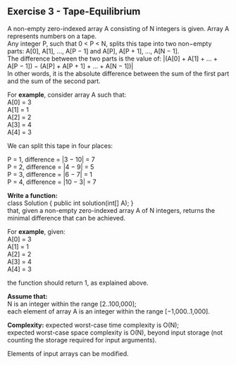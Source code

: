 Exercise 3 - Tape-Equilibrium
-------------------------

A non-empty zero-indexed array A consisting of N integers is given. Array A represents numbers on a tape.  
Any integer P, such that 0 < P < N, splits this tape into two non−empty parts: A[0], A[1], ..., A[P − 1] and A[P], A[P + 1], ..., A[N − 1].  
The difference between the two parts is the value of: |(A[0] + A[1] + ... + A[P − 1]) − (A[P] + A[P + 1] + ... + A[N − 1])|  
In other words, it is the absolute difference between the sum of the first part and the sum of the second part.  

For **example**, consider array A such that:  
  A[0] = 3  
  A[1] = 1  
  A[2] = 2  
  A[3] = 4  
  A[4] = 3  

We can split this tape in four places:  

P = 1, difference = |3 − 10| = 7  
P = 2, difference = |4 − 9| = 5  
P = 3, difference = |6 − 7| = 1  
P = 4, difference = |10 − 3| = 7  

**Write a function:**  
    class Solution { public int solution(int[] A); }   
that, given a non-empty zero-indexed array A of N integers, returns the minimal difference that can be achieved.  

For **example**, given:  
  A[0] = 3  
  A[1] = 1  
  A[2] = 2  
  A[3] = 4  
  A[4] = 3  

the function should return 1, as explained above.  

**Assume that:**  
N is an integer within the range [2..100,000];  
each element of array A is an integer within the range [−1,000..1,000].  

**Complexity:**
expected worst-case time complexity is O(N);  
expected worst-case space complexity is O(N), beyond input storage (not counting the storage required for input arguments).  

Elements of input arrays can be modified.